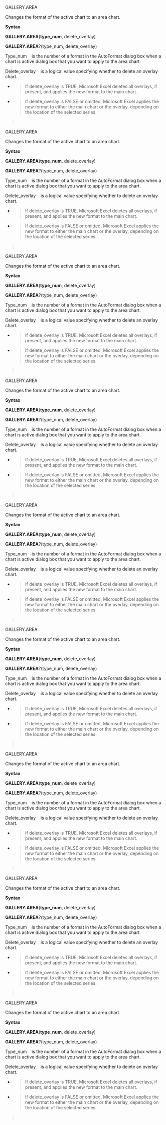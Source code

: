 GALLERY.AREA

Changes the format of the active chart to an area chart.

**Syntax**

**GALLERY.AREA**(**type\_num**, delete\_overlay)

**GALLERY.AREA**?(type\_num, delete\_overlay)

Type\_num    is the number of a format in the AutoFormat dialog box when
a chart is active dialog box that you want to apply to the area chart.

Delete\_overlay    is a logical value specifying whether to delete an
overlay chart.

  - > If delete\_overlay is TRUE, Microsoft Excel deletes all overlays,
    > if present, and applies the new format to the main chart.

  - > If delete\_overlay is FALSE or omitted, Microsoft Excel applies
    > the new format to either the main chart or the overlay, depending
    > on the location of the selected series.

>  


GALLERY.AREA

Changes the format of the active chart to an area chart.

**Syntax**

**GALLERY.AREA**(**type\_num**, delete\_overlay)

**GALLERY.AREA**?(type\_num, delete\_overlay)

Type\_num    is the number of a format in the AutoFormat dialog box when
a chart is active dialog box that you want to apply to the area chart.

Delete\_overlay    is a logical value specifying whether to delete an
overlay chart.

  - > If delete\_overlay is TRUE, Microsoft Excel deletes all overlays,
    > if present, and applies the new format to the main chart.

  - > If delete\_overlay is FALSE or omitted, Microsoft Excel applies
    > the new format to either the main chart or the overlay, depending
    > on the location of the selected series.

>  


GALLERY.AREA

Changes the format of the active chart to an area chart.

**Syntax**

**GALLERY.AREA**(**type\_num**, delete\_overlay)

**GALLERY.AREA**?(type\_num, delete\_overlay)

Type\_num    is the number of a format in the AutoFormat dialog box when
a chart is active dialog box that you want to apply to the area chart.

Delete\_overlay    is a logical value specifying whether to delete an
overlay chart.

  - > If delete\_overlay is TRUE, Microsoft Excel deletes all overlays,
    > if present, and applies the new format to the main chart.

  - > If delete\_overlay is FALSE or omitted, Microsoft Excel applies
    > the new format to either the main chart or the overlay, depending
    > on the location of the selected series.

>  


GALLERY.AREA

Changes the format of the active chart to an area chart.

**Syntax**

**GALLERY.AREA**(**type\_num**, delete\_overlay)

**GALLERY.AREA**?(type\_num, delete\_overlay)

Type\_num    is the number of a format in the AutoFormat dialog box when
a chart is active dialog box that you want to apply to the area chart.

Delete\_overlay    is a logical value specifying whether to delete an
overlay chart.

  - > If delete\_overlay is TRUE, Microsoft Excel deletes all overlays,
    > if present, and applies the new format to the main chart.

  - > If delete\_overlay is FALSE or omitted, Microsoft Excel applies
    > the new format to either the main chart or the overlay, depending
    > on the location of the selected series.

>  


GALLERY.AREA

Changes the format of the active chart to an area chart.

**Syntax**

**GALLERY.AREA**(**type\_num**, delete\_overlay)

**GALLERY.AREA**?(type\_num, delete\_overlay)

Type\_num    is the number of a format in the AutoFormat dialog box when
a chart is active dialog box that you want to apply to the area chart.

Delete\_overlay    is a logical value specifying whether to delete an
overlay chart.

  - > If delete\_overlay is TRUE, Microsoft Excel deletes all overlays,
    > if present, and applies the new format to the main chart.

  - > If delete\_overlay is FALSE or omitted, Microsoft Excel applies
    > the new format to either the main chart or the overlay, depending
    > on the location of the selected series.

>  


GALLERY.AREA

Changes the format of the active chart to an area chart.

**Syntax**

**GALLERY.AREA**(**type\_num**, delete\_overlay)

**GALLERY.AREA**?(type\_num, delete\_overlay)

Type\_num    is the number of a format in the AutoFormat dialog box when
a chart is active dialog box that you want to apply to the area chart.

Delete\_overlay    is a logical value specifying whether to delete an
overlay chart.

  - > If delete\_overlay is TRUE, Microsoft Excel deletes all overlays,
    > if present, and applies the new format to the main chart.

  - > If delete\_overlay is FALSE or omitted, Microsoft Excel applies
    > the new format to either the main chart or the overlay, depending
    > on the location of the selected series.

>  


GALLERY.AREA

Changes the format of the active chart to an area chart.

**Syntax**

**GALLERY.AREA**(**type\_num**, delete\_overlay)

**GALLERY.AREA**?(type\_num, delete\_overlay)

Type\_num    is the number of a format in the AutoFormat dialog box when
a chart is active dialog box that you want to apply to the area chart.

Delete\_overlay    is a logical value specifying whether to delete an
overlay chart.

  - > If delete\_overlay is TRUE, Microsoft Excel deletes all overlays,
    > if present, and applies the new format to the main chart.

  - > If delete\_overlay is FALSE or omitted, Microsoft Excel applies
    > the new format to either the main chart or the overlay, depending
    > on the location of the selected series.

>  


GALLERY.AREA

Changes the format of the active chart to an area chart.

**Syntax**

**GALLERY.AREA**(**type\_num**, delete\_overlay)

**GALLERY.AREA**?(type\_num, delete\_overlay)

Type\_num    is the number of a format in the AutoFormat dialog box when
a chart is active dialog box that you want to apply to the area chart.

Delete\_overlay    is a logical value specifying whether to delete an
overlay chart.

  - > If delete\_overlay is TRUE, Microsoft Excel deletes all overlays,
    > if present, and applies the new format to the main chart.

  - > If delete\_overlay is FALSE or omitted, Microsoft Excel applies
    > the new format to either the main chart or the overlay, depending
    > on the location of the selected series.

>  


GALLERY.AREA

Changes the format of the active chart to an area chart.

**Syntax**

**GALLERY.AREA**(**type\_num**, delete\_overlay)

**GALLERY.AREA**?(type\_num, delete\_overlay)

Type\_num    is the number of a format in the AutoFormat dialog box when
a chart is active dialog box that you want to apply to the area chart.

Delete\_overlay    is a logical value specifying whether to delete an
overlay chart.

  - > If delete\_overlay is TRUE, Microsoft Excel deletes all overlays,
    > if present, and applies the new format to the main chart.

  - > If delete\_overlay is FALSE or omitted, Microsoft Excel applies
    > the new format to either the main chart or the overlay, depending
    > on the location of the selected series.

>  


